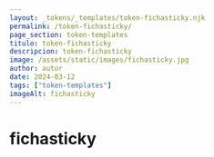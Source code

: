 ```yaml
---
layout: _tokens/_templates/token-fichasticky.njk
permalink: /token-fichasticky/
page_section: token-templates
titulo: token-fichasticky
descripcion: token-fichasticky
image: /assets/static/images/fichasticky.jpg
author: autor
date: 2024-03-12 
tags: ["token-templates"]
imageAlt: fichasticky
---
```

# fichasticky

